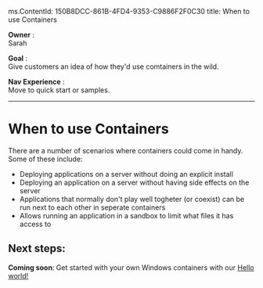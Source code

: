 ms.ContentId: 150B8DCC-861B-4FD4-9353-C9886F2F0C30
title: When to use Containers

**Owner** :  
Sarah

**Goal** :  
Give customers an idea of how they'd use comtainers in the wild.

**Nav Experience** :  
Move to quick start or samples.   

----------------------------

# When to use Containers #

There are a number of scenarios where containers could come in handy.  Some of these include:

- Deploying applications on a server without doing an explicit install
- Deploying an application on a server without having side effects on the server
- Applications that normally don't play well togheter (or coexist) can be run next to each other in seperate containers
- Allows running an application in a sandbox to limit what files it has access to


## Next steps: ##
**Coming soon**: Get started with your own Windows containers with our [Hello world!](..\quick_start\hello_world.md)
